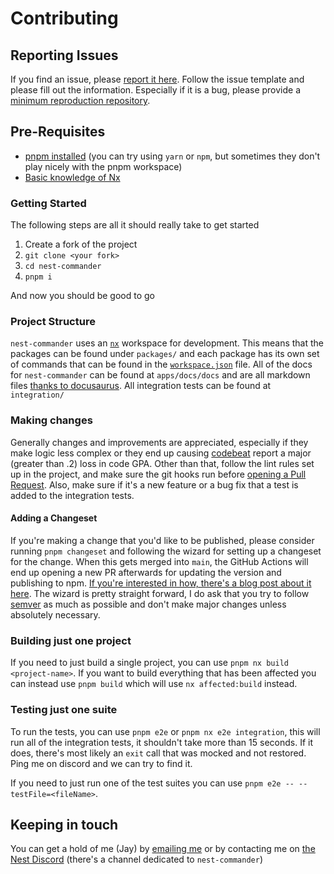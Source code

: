 # Contributing

## Reporting Issues

If you find an issue, please [report it here](https://github.com/jmcdo29/nest-commander/issues/new/choose). Follow the issue template and please fill out the information. Especially if it is a bug, please provide a [minimum reproduction repository](https://minimum-reproduction.wtf).

## Pre-Requisites

- [pnpm installed](https://pnpm.io) (you can try using `yarn` or `npm`, but sometimes they don't play nicely with the pnpm workspace)
- [Basic knowledge of Nx](https://nx.dev)

### Getting Started

The following steps are all it should really take to get started

1. Create a fork of the project
2. `git clone <your fork>`
3. `cd nest-commander`
4. `pnpm i`

And now you should be good to go

### Project Structure

`nest-commander` uses an [`nx`](https://nx.dev) workspace for development. This means that the packages can be found under `packages/` and each package has its own set of commands that can be found in the [`workspace.json`](./workspace.json) file. All of the docs for `nest-commander` can be found at `apps/docs/docs` and are all markdown files [thanks to docusaurus](https://docusaurus.io/). All integration tests can be found at `integration/`

### Making changes

Generally changes and improvements are appreciated, especially if they make logic less complex or they end up causing [codebeat](https://codebeat.co/) report a major (greater than .2) loss in code GPA. Other than that, follow the lint rules set up in the project, and make sure the git hooks run before [opening a Pull Request](https://github.com/jmcdo29/nest-commander/compare). Also, make sure if it's a new feature or a bug fix that a test is added to the integration tests.

#### Adding a Changeset

If you're making a change that you'd like to be published, please consider running `pnpm changeset` and following the wizard for setting up a changeset for the change. When this gets merged into `main`, the GitHub Actions will end up opening a new PR afterwards for updating the version and publishing to npm. [If you're interested in how, there's a blog post about it here](https://dev.to/jmcdo29/automating-your-package-deployment-in-an-nx-monorepo-with-changeset-4em8). The wizard is pretty straight forward, I do ask that you try to follow [semver](https://semver.org/) as much as possible and don't make major changes unless absolutely necessary.

### Building just one project

If you need to just build a single project, you can use `pnpm nx build <project-name>`. If you want to build everything that has been affected you can instead use `pnpm build` which will use `nx affected:build` instead.

### Testing just one suite

To run the tests, you can use `pnpm e2e` or `pnpm nx e2e integration`, this will run all of the integration tests, it shouldn't take more than 15 seconds. If it does, there's most likely an `exit` call that was mocked and not restored. Ping me on discord and we can try to find it.

If you need to just run one of the test suites you can use `pnpm e2e -- --testFile=<fileName>`.

## Keeping in touch

You can get a hold of me (Jay) by [emailing me](mailto:me@jaymcdoniel.dev) or by contacting me on [the Nest Discord](https://discord.gg/6byqVsXzaF) (there's a channel dedicated to `nest-commander`)
